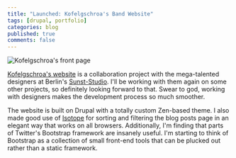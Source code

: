 ```yaml
---
title: "Launched: Kofelgschroa's Band Website"
tags: [drupal, portfolio]
categories: blog
published: true
comments: false
---
```


![Kofelgschroa's front page](/images/posts/kofelgschroa-website.jpg)

[Kofelgschroa's website](http://kofelgschroa.by) is a collaboration project with the mega-talented designers at Berlin's [Sunst-Studio](http://sunst-studio.com/). I'll be working with them again on some other projects, so definitely looking forward to that. Swear to god, working with designers makes the development process so much smoother.

The website is built on Drupal with a totally custom Zen-based theme. I also made good use of [Isotope](http://isotope.metafizzy.co) for sorting and filtering the blog posts page in an elegant way that works on all browsers. Additionally, I'm finding that parts of Twitter's Bootstrap framework are insanely useful. I'm starting to think of Bootstrap as a collection of small front-end tools that can be plucked out rather than a static framework.
